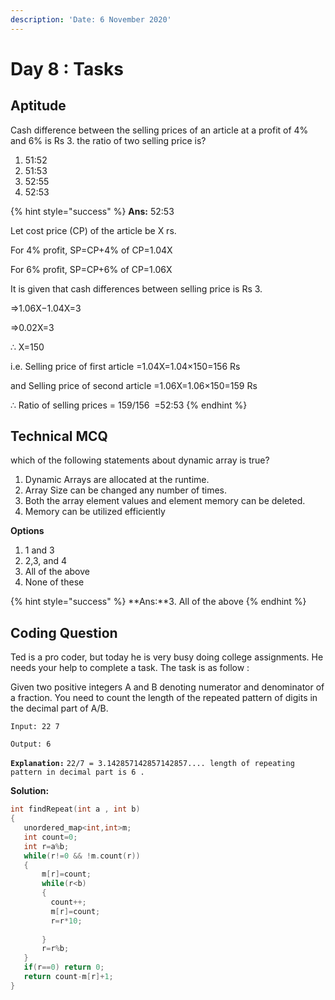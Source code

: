 ```yaml
---
description: 'Date: 6 November 2020'
---
```


# Day 8 : Tasks

## Aptitude

Cash difference between the selling prices of an article at a profit of 4% and 6% is Rs 3. the ratio of two selling price is?

1. 51:52
2. 51:53
3. 52:55
4. 52:53

{% hint style="success" %}
**Ans:** 52:53

Let cost price \(CP\) of the article be X rs.

For 4% profit, SP=CP+4% of CP=1.04X

For 6% profit, SP=CP+6% of CP=1.06X

It is given that cash differences between selling price is Rs 3.

⇒1.06X−1.04X=3

⇒0.02X=3

∴ X=150

i.e. Selling price of first article =1.04X=1.04×150=156 Rs

and Selling price of second article =1.06X=1.06×150=159 Rs

∴  Ratio of selling prices = 159/156 ​ =52:53
{% endhint %}



## Technical MCQ

which of the following statements about dynamic array is true? 

1. Dynamic Arrays are allocated at the runtime.
2. Array Size can be changed any number of times.
3.  Both the array element values and element memory can be deleted.
4. Memory can be utilized efficiently

**Options**

1. 1 and 3
2. 2,3, and 4
3. All of the above
4. None of these

{% hint style="success" %}
**Ans:**3. All of the above
{% endhint %}

## Coding Question

Ted is a pro coder, but today he is very busy doing college assignments. He needs your help to complete a task. The task is as follow :

Given two positive integers A and B denoting numerator and denominator of a fraction. You need to count the length of the repeated pattern of digits in the decimal part of A/B.

```text
Input: 22 7
```

```text
Output: 6
```

**`Explanation:`** `22/7 = 3.142857142857142857.... length of repeating pattern in decimal part is 6 .`

**Solution:**

```cpp
int findRepeat(int a , int b)
{
   unordered_map<int,int>m;
   int count=0;
   int r=a%b;
   while(r!=0 && !m.count(r))
   {
       m[r]=count;
       while(r<b)
       {
         count++;
         m[r]=count;
         r=r*10;
         
       }
       r=r%b;
   }
   if(r==0) return 0;
   return count-m[r]+1;
}
```

